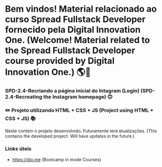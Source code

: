 # Bem vindos! Material relacionado ao curso Spread Fullstack Developer fornecido pela Digital Innovation One. (Welcome! Material related to the Spread Fullstack Developer course provided by Digital Innovation One.) 🌎🚀

### SPD-2.4-Recriando a página inicial do Intagram (Login) (SPD-2.4-Recreating the Instagram homepage) 🙃

### ✏️ Projeto utilizando HTML + CSS + JS (Project using HTML + CSS + JS) 📚

Neste contém o projeto desenvolvido. Futuramente terá atualizações. (This contains the developed project. Will have updates in the future.)

### Links úteis
+ https://dio.me (Bootcamp in mode Courses)


